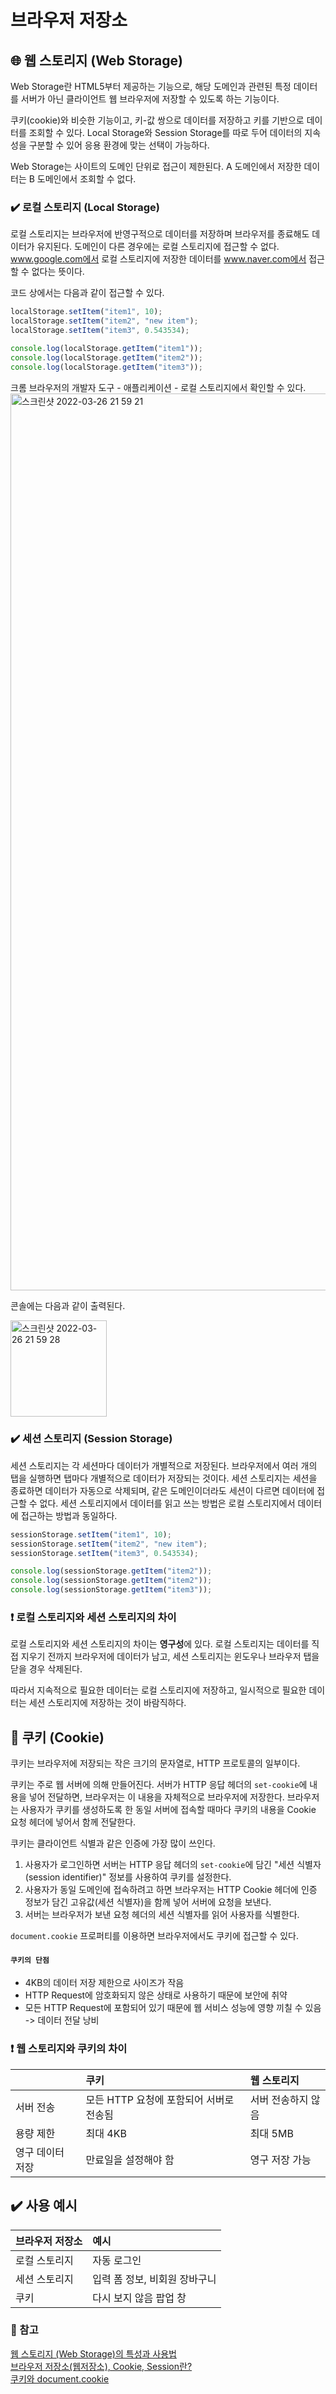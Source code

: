 # 브라우저 저장소

## 🌐 웹 스토리지 (Web Storage)

Web Storage란 HTML5부터 제공하는 기능으로, 해당 도메인과 관련된 특정 데이터를 서버가 아닌 클라이언트 웹 브라우저에 저장할 수 있도록 하는 기능이다.

쿠키(cookie)와 비슷한 기능이고, 키-값 쌍으로 데이터를 저장하고 키를 기반으로 데이터를 조회할 수 있다. Local Storage와 Session Storage를 따로 두어 데이터의 지속성을 구분할 수 있어 응용 환경에 맞는 선택이 가능하다.

Web Storage는 사이트의 도메인 단위로 접근이 제한된다. A 도메인에서 저장한 데이터는 B 도메인에서 조회할 수 없다.

### ✔️ 로컬 스토리지 (Local Storage)

로컬 스토리지는 브라우저에 반영구적으로 데이터를 저장하며 브라우저를 종료해도 데이터가 유지된다. 도메인이 다른 경우에는 로컬 스토리지에 접근할 수 없다. www.google.com에서 로컬 스토리지에 저장한 데이터를 www.naver.com에서 접근할 수 없다는 뜻이다.

코드 상에서는 다음과 같이 접근할 수 있다.

```javascript
localStorage.setItem("item1", 10);
localStorage.setItem("item2", "new item");
localStorage.setItem("item3", 0.543534);

console.log(localStorage.getItem("item1"));
console.log(localStorage.getItem("item2"));
console.log(localStorage.getItem("item3"));
```

크롬 브라우저의 개발자 도구 - 애플리케이션 - 로컬 스토리지에서 확인할 수 있다.
<img width="1435" alt="스크린샷 2022-03-26 21 59 21" src="https://user-images.githubusercontent.com/43867711/160240532-bd672448-ccc4-4bb2-aa39-5f97015a8266.png"/>

콘솔에는 다음과 같이 출력된다.

<img width="154" alt="스크린샷 2022-03-26 21 59 28" src="https://user-images.githubusercontent.com/43867711/160240538-f6d459ad-9041-4655-b4e7-941b873b3616.png"/>

### ✔️ 세션 스토리지 (Session Storage)

세션 스토리지는 각 세션마다 데이터가 개별적으로 저장된다. 브라우저에서 여러 개의 탭을 실행하면 탭마다 개별적으로 데이터가 저장되는 것이다. 세션 스토리지는 세션을 종료하면 데이터가 자동으로 삭제되며, 같은 도메인이더라도 세션이 다르면 데이터에 접근할 수 없다. 세션 스토리지에서 데이터를 읽고 쓰는 방법은 로컬 스토리지에서 데이터에 접근하는 방법과 동일하다.

```javascript
sessionStorage.setItem("item1", 10);
sessionStorage.setItem("item2", "new item");
sessionStorage.setItem("item3", 0.543534);

console.log(sessionStorage.getItem("item2"));
console.log(sessionStorage.getItem("item2"));
console.log(sessionStorage.getItem("item3"));
```

### ❗️ 로컬 스토리지와 세션 스토리지의 차이

로컬 스토리지와 세션 스토리지의 차이는 **영구성**에 있다. 로컬 스토리지는 데이터를 직접 지우기 전까지 브라우저에 데이터가 남고, 세션 스토리지는 윈도우나 브라우저 탭을 닫을 경우 삭제된다.

따라서 지속적으로 필요한 데이터는 로컬 스토리지에 저장하고, 일시적으로 필요한 데이터는 세션 스토리지에 저장하는 것이 바람직하다.

## 🍪 쿠키 (Cookie)

쿠키는 브라우저에 저장되는 작은 크기의 문자열로, HTTP 프로토콜의 일부이다.

쿠키는 주로 웹 서버에 의해 만들어진다. 서버가 HTTP 응답 헤더의 `set-cookie`에 내용을 넣어 전달하면, 브라우저는 이 내용을 자체적으로 브라우저에 저장한다. 브라우저는 사용자가 쿠키를 생성하도록 한 동일 서버에 접속할 때마다 쿠키의 내용을 Cookie 요청 헤더에 넣어서 함께 전달한다.

쿠키는 클라이언트 식별과 같은 인증에 가장 많이 쓰인다.

1. 사용자가 로그인하면 서버는 HTTP 응답 헤더의 `set-cookie`에 담긴 "세션 식별자(session identifier)" 정보를 사용하여 쿠키를 설정한다.
2. 사용자가 동일 도메인에 접속하려고 하면 브라우저는 HTTP Cookie 헤더에 인증 정보가 담긴 고유값(세션 식별자)을 함께 넣어 서버에 요청을 보낸다.
3. 서버는 브라우저가 보낸 요청 헤더의 세션 식별자를 읽어 사용자를 식별한다.

`document.cookie` 프로퍼티를 이용하면 브라우저에서도 쿠키에 접근할 수 있다.

#### `쿠키의 단점`

- 4KB의 데이터 저장 제한으로 사이즈가 작음
- HTTP Request에 암호화되지 않은 상태로 사용하기 때문에 보안에 취약
- 모든 HTTP Request에 포함되어 있기 때문에 웹 서비스 성능에 영향 끼칠 수 있음 -> 데이터 전달 낭비

### ❗️ 웹 스토리지와 쿠키의 차이

|                  | 쿠키                                    | 웹 스토리지        |
| :--------------- | :-------------------------------------- | :----------------- |
| 서버 전송        | 모든 HTTP 요청에 포함되어 서버로 전송됨 | 서버 전송하지 않음 |
| 용량 제한        | 최대 4KB                                | 최대 5MB           |
| 영구 데이터 저장 | 만료일을 설정해야 함                    | 영구 저장 가능     |

## ✔️ 사용 예시

| 브라우저 저장소 | 예시                          |
| :-------------- | :---------------------------- |
| 로컬 스토리지   | 자동 로그인                   |
| 세션 스토리지   | 입력 폼 정보, 비회원 장바구니 |
| 쿠키            | 다시 보지 않음 팝업 창        |

### 🚩 참고

[웹 스토리지 (Web Storage)의 특성과 사용법](https://untitledtblog.tistory.com/47)  
[브라우저 저장소(웹저장소), Cookie, Session란?](https://akdl911215.tistory.com/317?category=975797)  
[쿠키와 document.cookie](https://ko.javascript.info/cookie)
